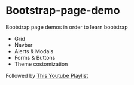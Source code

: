# Bootstrap-page-demo

Bootstrap page demos in order to learn bootstrap

* Grid
* Navbar
* Alerts & Modals
* Forms & Buttons
* Theme costomization

Followed by [This Youtube Playlist](https://www.youtube.com/playlist?list=PL55RiY5tL51rLqH4-8LBVlUTIFF70dxhb)
